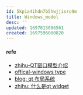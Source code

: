 ```yaml
---
id: 5kp1a4ihdn7b5hwjjisru9m
title: Windows_model
desc: ''
updated: 1697815096561
created: 1697596060820
---
```


#### refe 
- [zhihu-QT窗口模型介绍](https://zhuanlan.zhihu.com/p/577231836)
- [offical-windows type](https://doc.qt.io/qt-5/qt.html#WindowType-enum)
- [blog: qt 布局系统](https://juejin.cn/post/6844903521389658126)
- [zhihu: 什么是qt widget](https://zhuanlan.zhihu.com/p/642558127)